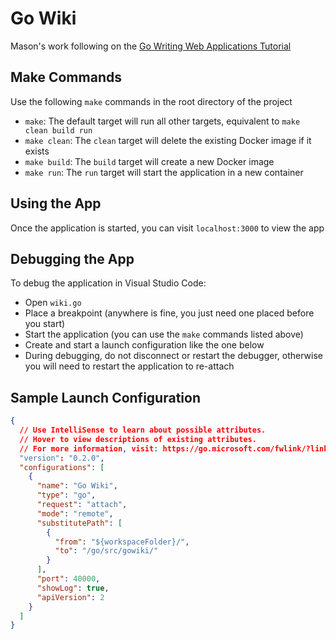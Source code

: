 # Go Wiki

Mason's work following on the [Go Writing Web Applications Tutorial](https://golang.org/doc/articles/wiki/)

## Make Commands

Use the following `make` commands in the root directory of the project

* `make`: The default target will run all other targets, equivalent to `make clean build run`
* `make clean`: The `clean` target will delete the existing Docker image if it exists
* `make build`: The `build` target will create a new Docker image
* `make run`: The `run` target will start the application in a new container

## Using the App

Once the application is started, you can visit `localhost:3000` to view the app

## Debugging the App

To debug the application in Visual Studio Code:

* Open `wiki.go`
* Place a breakpoint (anywhere is fine, you just need one placed before you start)
* Start the application (you can use the `make` commands listed above)
* Create and start a launch configuration like the one below
* During debugging, do not disconnect or restart the debugger, otherwise you will need to restart the application to re-attach

## Sample Launch Configuration

```json
{
  // Use IntelliSense to learn about possible attributes.
  // Hover to view descriptions of existing attributes.
  // For more information, visit: https://go.microsoft.com/fwlink/?linkid=830387
  "version": "0.2.0",
  "configurations": [
    {
      "name": "Go Wiki",
      "type": "go",
      "request": "attach",
      "mode": "remote",
      "substitutePath": [
        {
          "from": "${workspaceFolder}/",
          "to": "/go/src/gowiki/"
        }
      ],
      "port": 40000,
      "showLog": true,
      "apiVersion": 2
    }
  ]
}
```
